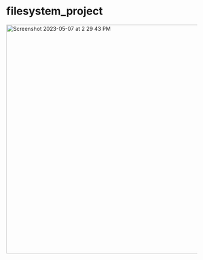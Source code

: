 # filesystem_project
<img width="604" alt="Screenshot 2023-05-07 at 2 29 43 PM" src="https://user-images.githubusercontent.com/55973521/236703473-ce64b43a-c508-410a-8e69-b396951a1d86.png">
